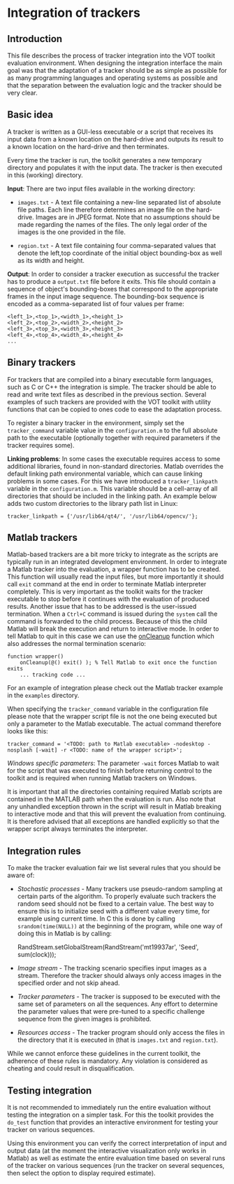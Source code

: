 Integration of trackers
=======================

Introduction
------------

This file describes the process of tracker integration into the VOT toolkit evaluation environment. When designing the integration interface the main goal was that the adaptation of a tracker should be as simple as possible for as many programming languages and operating systems as possible and that the separation between the evaluation logic and the tracker should be very clear.

Basic idea
----------

A tracker is written as a GUI-less executable or a script that receives its input data from a known location on the hard-drive and outputs its result to a known location on the hard-drive and then terminates.

Every time the tracker is run, the toolkit generates a new temporary directory and populates it with the input data. The tracker is then executed in this (working) directory.

**Input**: There are two input files available in the working directory:

* `images.txt` - A text file containing a new-line separated list of absolute file paths. Each line therefore determines an image file on the hard-drive. Images are in JPEG format. Note that no assumptions should be made regarding the names of the files. The only legal order of the images is the one provided in the file.

* `region.txt` - A text file containing four comma-separated values that denote the left,top coordinate of the initial object bounding-box as well as its width and height.

**Output**: In order to consider a tracker execution as successful the tracker has to produce a `output.txt` file before it exits. This file should contain a sequence of object's bounding-boxes that correspond to the appropriate frames in the input image sequence. The bounding-box sequence is encoded as a comma-separated list of four values per frame:

    <left_1>,<top_1>,<width_1>,<height_1>
    <left_2>,<top_2>,<width_2>,<height_2>
    <left_3>,<top_3>,<width_3>,<height_3>
    <left_4>,<top_4>,<width_4>,<height_4>
    ...

Binary trackers
---------------

For trackers that are compiled into a binary executable form languages, such as C or C++ the integration is simple. The tracker should be able to read and write text files as described in the previous section. Several examples of such trackers are provided with the VOT toolkit with utility functions that can be copied to ones code to ease the adaptation process. 

To register a binary tracker in the environment, simply set the `tracker_command` variable value in the `configuration.m` to the full absolute path to the executable (optionally together with required parameters if the tracker requires some).

**Linking problems**: In some cases the executable requires access to some additional libraries, found in non-standard directories. Matlab overrides the default linking path environmental variable, which can cause linking problems in some cases. For this we have introduced a `tracker_linkpath` variable in the `configuration.m`. This variable should be a cell-array of all directories that should be included in the linking path. An example below adds two custom directories to the library path list in Linux:

    tracker_linkpath = {'/usr/lib64/qt4/', '/usr/lib64/opencv/'};

Matlab trackers
---------------

Matlab-based trackers are a bit more tricky to integrate as the scripts are typically run in an integrated development environment. In order to integrate a Matlab tracker into the evaluation, a wrapper function has to be created. This function will usually read the input files, but more importantly it should call `exit` command at the end in order to terminate Matlab interpreter completely. This is very important as the toolkit waits for the tracker executable to stop before it continues with the evaluation of produced results. Another issue that has to be addressed is the user-issued termination. When a `Ctrl+C` command is issued during the `system` call the command is forwarded to the child process. Because of this the child Matlab will break the execution and return to interactive mode. In order to tell Matlab to quit in this case we can use the [onCleanup](http://www.mathworks.com/help/matlab/ref/oncleanup.html) function which also addresses the normal termination scenario:

	function wrapper()
		onCleanup(@() exit() ); % Tell Matlab to exit once the function exits
		... tracking code ...

 For an example of integration please check out the Matlab tracker example in the `examples` directory.

When specifying the `tracker_command` variable in the configuration file please note that the wrapper script file is not the one being executed but only a parameter to the Matlab executable. The actual command therefore looks like this:

    tracker_command = '<TODO: path to Matlab executable> -nodesktop -nosplash [-wait] -r <TODO: name of the wrapper script>';

_Windows specific parameters_: The parameter `-wait` forces Matlab to wait for the script that was executed to finish before returning control to the toolkit and is required when running Matlab trackers on Windows.

It is important that all the directories containing required Matlab scripts are contained in the MATLAB path when the evaluation is run. Also note that any unhandled exception thrown in the script will result in Matlab breaking to interactive mode and that this will prevent the evaluation from continuing. It is therefore advised that all exceptions are handled explicitly so that the wrapper script always terminates the interpreter.

Integration rules
-----------------

To make the tracker evaluation fair we list several rules that you should be aware of:

* _Stochastic processes_ - Many trackers use pseudo-random sampling at certain parts of the algorithm. To properly evaluate such trackers the random seed should not be fixed to a certain value. The best way to ensure this is to initialize seed with a different value every time, for example using current time. In C this is done by calling `srandom(time(NULL))` at the beginning of the program, while one way of doing this in Matlab is by calling:

	RandStream.setGlobalStream(RandStream('mt19937ar', 'Seed', sum(clock)));

* _Image stream_ - The tracking scenario specifies input images as a stream. Therefore the tracker should always only access images in the specified order and not skip ahead. 
* _Tracker parameters_ - The tracker is supposed to be executed with the same set of parameters on all the sequences. Any effort to determine the parameter values that were pre-tuned to a specific challenge sequence from the given images is prohibited.
* _Resources access_ - The tracker program should only access the files in the directory that it is executed in (that is `images.txt` and `region.txt`).

While we cannot enforce these guidelines in the current toolkit, the adherence of these rules is mandatory. Any violation is considered as cheating and could result in disqualification.

Testing integration
-------------------

It is not recommended to immediately run the entire evaluation without testing the integration on a simpler task. For this the toolkit provides the `do_test` function that provides an interactive environment for testing your tracker on various sequences.

Using this environment you can verify the correct interpretation of input and output data (at the moment the interactive visualization only works in Matlab) as well as estimate the entire evaluation time based on several runs of the tracker on various sequences (run the tracker on several sequences, then select the option to display required estimate).
